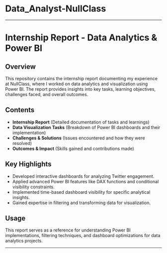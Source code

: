 # Data_Analyst-NullClass

---

# **Internship Report - Data Analytics & Power BI**  

## **Overview**  
This repository contains the internship report documenting my experience at NullClass, where I worked on data analytics and visualization using Power BI. The report provides insights into key tasks, learning objectives, challenges faced, and overall outcomes.  

## **Contents**  
- **Internship Report** (Detailed documentation of tasks and learnings)  
- **Data Visualization Tasks** (Breakdown of Power BI dashboards and their implementation)  
- **Challenges & Solutions** (Issues encountered and how they were resolved)  
- **Outcomes & Impact** (Skills gained and contributions made)  

## **Key Highlights**  
- Developed interactive dashboards for analyzing Twitter engagement.  
- Applied advanced Power BI features like DAX functions and conditional visibility constraints.  
- Implemented time-based dashboard visibility for specific analytical insights.  
- Gained expertise in filtering and transforming data for visualization.  

## **Usage**  
This report serves as a reference for understanding Power BI implementations, filtering techniques, and dashboard optimizations for data analytics projects. 

---
